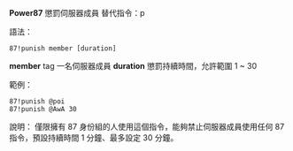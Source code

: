 **Power87** 懲罰伺服器成員
替代指令：p

語法：
```
87!punish member [duration]
```
__member__ tag 一名伺服器成員
__duration__ 懲罰持續時間，允許範圍 1 ~ 30

範例：
```
87!punish @poi
87!punish @AwA 30
```
說明：
僅限擁有 87 身份組的人使用這個指令，能夠禁止伺服器成員使用任何 87 指令，預設持續時間 1 分鐘、最多設定 30 分鐘。
